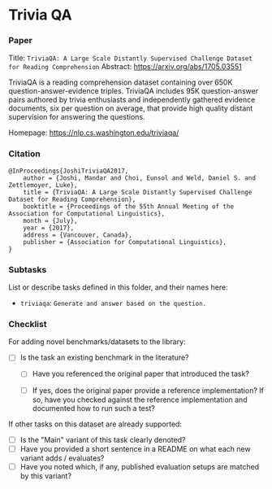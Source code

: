# Trivia QA

### Paper

Title: `TriviaQA: A Large Scale Distantly Supervised Challenge Dataset for Reading Comprehension`
Abstract: https://arxiv.org/abs/1705.03551

TriviaQA is a reading comprehension dataset containing over 650K question-answer-evidence
triples. TriviaQA includes 95K question-answer pairs authored by trivia enthusiasts
and independently gathered evidence documents, six per question on average, that provide
high quality distant supervision for answering the questions.

Homepage: https://nlp.cs.washington.edu/triviaqa/


### Citation

```
@InProceedings{JoshiTriviaQA2017,
    author = {Joshi, Mandar and Choi, Eunsol and Weld, Daniel S. and Zettlemoyer, Luke},
    title = {TriviaQA: A Large Scale Distantly Supervised Challenge Dataset for Reading Comprehension},
    booktitle = {Proceedings of the 55th Annual Meeting of the Association for Computational Linguistics},
    month = {July},
    year = {2017},
    address = {Vancouver, Canada},
    publisher = {Association for Computational Linguistics},
}
```

### Subtasks

List or describe tasks defined in this folder, and their names here:
* `triviaqa`: `Generate and answer based on the question.`

### Checklist

For adding novel benchmarks/datasets to the library:
* [ ] Is the task an existing benchmark in the literature?
  * [ ] Have you referenced the original paper that introduced the task?
  * [ ] If yes, does the original paper provide a reference implementation? If so, have you checked against the reference implementation and documented how to run such a test?


If other tasks on this dataset are already supported:
* [ ] Is the "Main" variant of this task clearly denoted?
* [ ] Have you provided a short sentence in a README on what each new variant adds / evaluates?
* [ ] Have you noted which, if any, published evaluation setups are matched by this variant?

